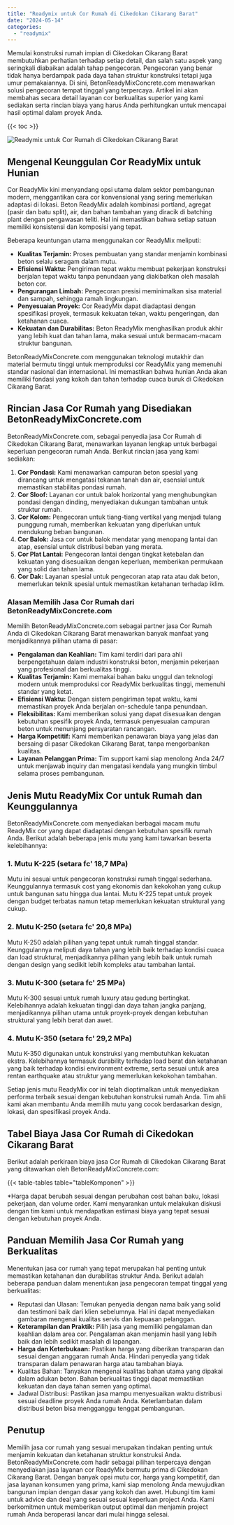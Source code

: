 ```yaml
---
title: "Readymix untuk Cor Rumah di Cikedokan Cikarang Barat"
date: "2024-05-14"
categories: 
  - "readymix"
---
```


Memulai konstruksi rumah impian di Cikedokan Cikarang Barat membutuhkan perhatian terhadap setiap detail, dan salah satu aspek yang seringkali diabaikan adalah tahap pengecoran. Pengecoran yang benar tidak hanya berdampak pada daya tahan struktur konstruksi tetapi juga umur pemakaiannya. Di sini, BetonReadyMixConcrete.com menawarkan solusi pengecoran tempat tinggal yang terpercaya. Artikel ini akan membahas secara detail layanan cor berkualitas superior yang kami sediakan serta rincian biaya yang harus Anda perhitungkan untuk mencapai hasil optimal dalam proyek Anda.

{{< toc >}}

![Readymix untuk Cor Rumah di Cikedokan Cikarang Barat](https://betoncor8.github.io/cor/harga-beton-readymix-concrete%20(34).png)

## Mengenal Keunggulan Cor ReadyMix untuk Hunian

Cor ReadyMix kini menyandang opsi utama dalam sektor pembangunan modern, menggantikan cara cor konvensional yang sering memerlukan adaptasi di lokasi. Beton ReadyMix adalah kombinasi portland, agregat (pasir dan batu split), air, dan bahan tambahan yang diracik di batching plant dengan pengawasan teliti. Hal ini memastikan bahwa setiap satuan memiliki konsistensi dan komposisi yang tepat.

Beberapa keuntungan utama menggunakan cor ReadyMix meliputi:

- **Kualitas Terjamin:** Proses pembuatan yang standar menjamin kombinasi beton selalu seragam dalam mutu.
- **Efisiensi Waktu:** Pengiriman tepat waktu membuat pekerjaan konstruksi berjalan tepat waktu tanpa penundaan yang diakibatkan oleh masalah beton cor.
- **Pengurangan Limbah:** Pengecoran presisi meminimalkan sisa material dan sampah, sehingga ramah lingkungan.
- **Penyesuaian Proyek:** Cor ReadyMix dapat diadaptasi dengan spesifikasi proyek, termasuk kekuatan tekan, waktu pengeringan, dan ketahanan cuaca.
- **Kekuatan dan Durabilitas:** Beton ReadyMix menghasilkan produk akhir yang lebih kuat dan tahan lama, maka sesuai untuk bermacam-macam struktur bangunan.

BetonReadyMixConcrete.com menggunakan teknologi mutakhir dan material bermutu tinggi untuk memproduksi cor ReadyMix yang memenuhi standar nasional dan internasional. Ini memastikan bahwa hunian Anda akan memiliki fondasi yang kokoh dan tahan terhadap cuaca buruk di Cikedokan Cikarang Barat.

## Rincian Jasa Cor Rumah yang Disediakan BetonReadyMixConcrete.com

BetonReadyMixConcrete.com, sebagai penyedia jasa Cor Rumah di Cikedokan Cikarang Barat, menawarkan layanan lengkap untuk berbagai keperluan pengecoran rumah Anda. Berikut rincian jasa yang kami sediakan:

1. **Cor Pondasi:** Kami menawarkan campuran beton spesial yang dirancang untuk mengatasi tekanan tanah dan air, esensial untuk memastikan stabilitas pondasi rumah.
2. **Cor Sloof:** Layanan cor untuk balok horizontal yang menghubungkan pondasi dengan dinding, menyediakan dukungan tambahan untuk struktur rumah.
3. **Cor Kolom:** Pengecoran untuk tiang-tiang vertikal yang menjadi tulang punggung rumah, memberikan kekuatan yang diperlukan untuk mendukung beban bangunan.
4. **Cor Balok:** Jasa cor untuk balok mendatar yang menopang lantai dan atap, esensial untuk distribusi beban yang merata.
5. **Cor Plat Lantai:** Pengecoran lantai dengan tingkat ketebalan dan kekuatan yang disesuaikan dengan keperluan, memberikan permukaan yang solid dan tahan lama.
6. **Cor Dak:** Layanan spesial untuk pengecoran atap rata atau dak beton, memerlukan teknik spesial untuk memastikan ketahanan terhadap iklim.

### Alasan Memilih Jasa Cor Rumah dari BetonReadyMixConcrete.com

Memilih BetonReadyMixConcrete.com sebagai partner jasa Cor Rumah Anda di Cikedokan Cikarang Barat menawarkan banyak manfaat yang menjadikannya pilihan utama di pasar:

- **Pengalaman dan Keahlian:** Tim kami terdiri dari para ahli berpengetahuan dalam industri konstruksi beton, menjamin pekerjaan yang profesional dan berkualitas tinggi.
- **Kualitas Terjamin:** Kami memakai bahan baku unggul dan teknologi modern untuk memproduksi cor ReadyMix berkualitas tinggi, memenuhi standar yang ketat.
- **Efisiensi Waktu:** Dengan sistem pengiriman tepat waktu, kami memastikan proyek Anda berjalan on-schedule tanpa penundaan.
- **Fleksibilitas:** Kami memberikan solusi yang dapat disesuaikan dengan kebutuhan spesifik proyek Anda, termasuk penyesuaian campuran beton untuk menunjang persyaratan rancangan.
- **Harga Kompetitif:** Kami memberikan penawaran biaya yang jelas dan bersaing di pasar Cikedokan Cikarang Barat, tanpa mengorbankan kualitas.
- **Layanan Pelanggan Prima:** Tim support kami siap menolong Anda 24/7 untuk menjawab inquiry dan mengatasi kendala yang mungkin timbul selama proses pembangunan.

## Jenis Mutu ReadyMix Cor untuk Rumah dan Keunggulannya

BetonReadyMixConcrete.com menyediakan berbagai macam mutu ReadyMix cor yang dapat diadaptasi dengan kebutuhan spesifik rumah Anda. Berikut adalah beberapa jenis mutu yang kami tawarkan beserta kelebihannya:

### 1\. Mutu K-225 (setara fc' 18,7 MPa)

Mutu ini sesuai untuk pengecoran konstruksi rumah tinggal sederhana. Keunggulannya termasuk cost yang ekonomis dan kekokohan yang cukup untuk bangunan satu hingga dua lantai. Mutu K-225 tepat untuk proyek dengan budget terbatas namun tetap memerlukan kekuatan struktural yang cukup.

### 2\. Mutu K-250 (setara fc' 20,8 MPa)

Mutu K-250 adalah pilihan yang tepat untuk rumah tinggal standar. Keunggulannya meliputi daya tahan yang lebih baik terhadap kondisi cuaca dan load struktural, menjadikannya pilihan yang lebih baik untuk rumah dengan design yang sedikit lebih kompleks atau tambahan lantai.

### 3\. Mutu K-300 (setara fc' 25 MPa)

Mutu K-300 sesuai untuk rumah luxury atau gedung bertingkat. Kelebihannya adalah kekuatan tinggi dan daya tahan jangka panjang, menjadikannya pilihan utama untuk proyek-proyek dengan kebutuhan struktural yang lebih berat dan awet.

### 4\. Mutu K-350 (setara fc' 29,2 MPa)

Mutu K-350 digunakan untuk konstruksi yang membutuhkan kekuatan ekstra. Kelebihannya termasuk durability terhadap load berat dan ketahanan yang baik terhadap kondisi environment extreme, serta sesuai untuk area rentan earthquake atau struktur yang memerlukan kekokohan tambahan.

Setiap jenis mutu ReadyMix cor ini telah dioptimalkan untuk menyediakan performa terbaik sesuai dengan kebutuhan konstruksi rumah Anda. Tim ahli kami akan membantu Anda memilih mutu yang cocok berdasarkan design, lokasi, dan spesifikasi proyek Anda.

## Tabel Biaya Jasa Cor Rumah di Cikedokan Cikarang Barat

Berikut adalah perkiraan biaya jasa Cor Rumah di Cikedokan Cikarang Barat yang ditawarkan oleh BetonReadyMixConcrete.com:

{{< table-tables table="tableKomponen" >}}

\*Harga dapat berubah sesuai dengan perubahan cost bahan baku, lokasi pekerjaan, dan volume order. Kami menyarankan untuk melakukan diskusi dengan tim kami untuk mendapatkan estimasi biaya yang tepat sesuai dengan kebutuhan proyek Anda.

## Panduan Memilih Jasa Cor Rumah yang Berkualitas

Menentukan jasa cor rumah yang tepat merupakan hal penting untuk memastikan ketahanan dan durabilitas struktur Anda. Berikut adalah beberapa panduan dalam menentukan jasa pengecoran tempat tinggal yang berkualitas:

- Reputasi dan Ulasan: Temukan penyedia dengan nama baik yang solid dan testimoni baik dari klien sebelumnya. Hal ini dapat menyediakan gambaran mengenai kualitas servis dan kepuasan pelanggan.
- **Keterampilan dan Praktik:** Pilih jasa yang memiliki pengalaman dan keahlian dalam area cor. Pengalaman akan menjamin hasil yang lebih baik dan lebih sedikit masalah di lapangan.
- **Harga dan Keterbukaan:** Pastikan harga yang diberikan transparan dan sesuai dengan anggaran rumah Anda. Hindari penyedia yang tidak transparan dalam penawaran harga atau tambahan biaya.
- Kualitas Bahan: Tanyakan mengenai kualitas bahan utama yang dipakai dalam adukan beton. Bahan berkualitas tinggi dapat memastikan kekuatan dan daya tahan semen yang optimal.
- Jadwal Distribusi: Pastikan jasa mampu menyesuaikan waktu distribusi sesuai deadline proyek Anda rumah Anda. Keterlambatan dalam distribusi beton bisa mengganggu tenggat pembangunan.

## Penutup

Memilih jasa cor rumah yang sesuai merupakan tindakan penting untuk menjamin kekuatan dan ketahanan struktur konstruksi Anda. BetonReadyMixConcrete.com hadir sebagai pilihan terpercaya dengan menyediakan jasa layanan cor ReadyMix bermutu prima di Cikedokan Cikarang Barat. Dengan banyak opsi mutu cor, harga yang kompetitif, dan jasa layanan konsumen yang prima, kami siap menolong Anda mewujudkan bangunan impian dengan dasar yang kokoh dan awet. Hubungi tim kami untuk advice dan deal yang sesuai sesuai keperluan project Anda. Kami berkomitmen untuk memberikan output optimal dan menjamin project rumah Anda beroperasi lancar dari mulai hingga selesai.
